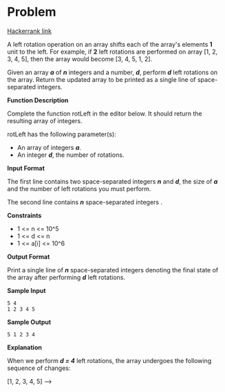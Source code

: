 # Problem
[Hackerrank link](https://www.hackerrank.com/challenges/ctci-array-left-rotation/problem?h_l=interview&playlist_slugs%5B%5D%5B%5D=interview-preparation-kit&playlist_slugs%5B%5D%5B%5D=arrays)

A left rotation operation on an array shifts each of the array's elements **1** unit to the left. For example, if **2** left rotations are performed on array [1, 2, 3, 4, 5], then the array would become [3, 4, 5, 1, 2].

Given an array ***a*** of ***n*** integers and a number, ***d***, perform ***d*** left rotations on the array. Return the updated array to be printed as a single line of space-separated integers.

**Function Description**

Complete the function rotLeft in the editor below. It should return the resulting array of integers.

rotLeft has the following parameter(s):

* An array of integers ***a***.
* An integer ***d***, the number of rotations.

**Input Format**

The first line contains two space-separated integers ***n*** and ***d***, the size of ***a*** and the number of left rotations you must perform. 

The second line contains ***n*** space-separated integers .

**Constraints**

* 1 <= n <= 10^5
* 1 <= d <= n
* 1 <= a[i] <= 10^6

**Output Format**

Print a single line of ***n*** space-separated integers denoting the final state of the array after performing ***d*** left rotations.

**Sample Input**

	5 4
	1 2 3 4 5

**Sample Output**

	5 1 2 3 4

**Explanation**

When we perform  ***d = 4*** left rotations, the array undergoes the following sequence of changes:

[1, 2, 3, 4, 5] --> 